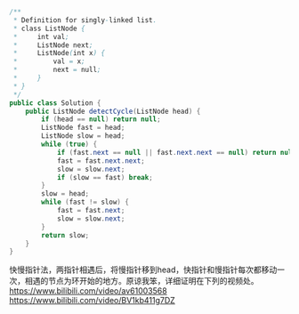 ```java
/**
 * Definition for singly-linked list.
 * class ListNode {
 *     int val;
 *     ListNode next;
 *     ListNode(int x) {
 *         val = x;
 *         next = null;
 *     }
 * }
 */
public class Solution {
    public ListNode detectCycle(ListNode head) {
        if (head == null) return null;
        ListNode fast = head;
        ListNode slow = head;
        while (true) {
            if (fast.next == null || fast.next.next == null) return null;
            fast = fast.next.next;
            slow = slow.next;
            if (slow == fast) break;
        }
        slow = head;
        while (fast != slow) {
            fast = fast.next;
            slow = slow.next;
        }
        return slow;
    }
}
```
快慢指针法，两指针相遇后，将慢指针移到head，快指针和慢指针每次都移动一次，相遇的节点为环开始的地方。原谅我笨，详细证明在下列的视频处。
https://www.bilibili.com/video/av61003568
https://www.bilibili.com/video/BV1kb411g7DZ